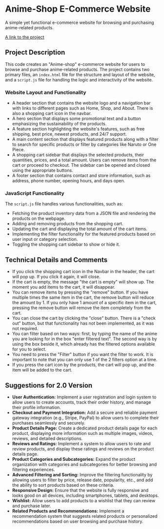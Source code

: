 # Anime-Shop E-Commerce Website

A simple yet functional e-commerce website for browsing and purchasing anime-related products.

[A link to the project](javascript-assignment-eight.vercel.app)

## Project Description

This code creates an "Anime-shop" e-commerce website for users to browse and purchase anime-related products. The project contains two primary files, an `index.html` file for the structure and layout of the website, and a `script.js` file for handling the logic and interactivity of the website.

### Website Layout and Functionality

- A header section that contains the website logo and a navigation bar with links to different pages such as Home, Shop, and About. There is also a shopping cart icon in the navbar.
- A hero section that displays some promotional text and a button emphasizing the sustainability of the products.
- A feature section highlighting the website's features, such as free shipping, best price, newest products, and 24/7 support.
- A main content section that displays featured products along with a filter to search for specific products or filter by categories like Naruto or One Piece.
- A shopping cart sidebar that displays the selected products, their quantities, prices, and a total amount. Users can remove items from the cart or proceed to checkout. The sidebar can be opened and closed using the appropriate buttons.
- A footer section that contains contact and store information, such as address, phone number, opening hours, and days open.

### JavaScript Functionality

The `script.js` file handles various functionalities, such as:

- Fetching the product inventory data from a JSON file and rendering the products on the webpage.
- Adding and removing products from the shopping cart.
- Updating the cart and displaying the total amount of the cart items.
- Implementing the filter functionality for the featured products based on user input or category selection.
- Toggling the shopping cart sidebar to show or hide it.

## Technical Details and Comments

- If you click the shopping cart icon in the Navbar in the header, the cart will pop up. If you click it again, it will close.
- If the cart is empty, the message "the cart is empty" will show up. The moment you add items to the cart, it will disappear.
- You can remove items by pressing the "remove" button. If you have multiple times the same item in the cart, the remove button will reduce the amount by 1. If you only have 1 amount of a specific item in the cart, pressing the remove button will remove the item completely from the cart.
- You can close the cart by clicking the "close" button. There is a "check out" button, but that functionality has not been implemented, as it was not required.
- You can filter based on two ways: first, by typing the name of the anime you are looking for in the box "enter filtered text". The second way is by using the box beside it, which already has the filtered options available for you to select.
- You need to press the "Filter" button if you want the filter to work. It is important to note that you can only use 1 of the 2 filters option at a time.
- If you press the cart icon by the products, the cart will pop up, and the item will be added to the cart.

## Suggestions for 2.0 Version

- **User Authentication:** Implement a user registration and login system to allow users to create accounts, track their order history, and manage their profile information.
- **Checkout and Payment Integration:** Add a secure and reliable payment gateway integration (e.g., Stripe, PayPal) to allow users to complete their purchases seamlessly and securely.
- **Product Details Page:** Create a dedicated product details page for each product, displaying more information such as multiple images, videos, reviews, and detailed descriptions.
- **Reviews and Ratings:** Implement a system to allow users to rate and review products, and display these ratings and reviews on the product details page.
- **Product Categories and Subcategories:** Expand the product organization with categories and subcategories for better browsing and filtering experiences.
- **Advanced Filtering and Sorting:** Improve the filtering functionality by allowing users to filter by price, release date, popularity, etc., and add the ability to sort products based on these criteria.
- **Responsive Design:** Ensure that the website is fully responsive and looks good on all devices, including smartphones, tablets, and desktops.
- **Wishlist:** Allow users to add products to a wishlist that they can review and purchase later.
- **Related Products and Recommendations:** Implement a recommendation system that suggests related products or personalized recommendations based on user browsing and purchase history.